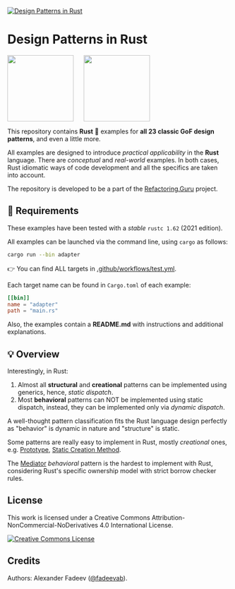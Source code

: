 [![Design Patterns in Rust](https://github.com/fadeevab/design-patterns-rust/workflows/Test%20All%20Patterns/badge.svg)](https://github.com/fadeevab/design-patterns-rust)

# Design Patterns in Rust

[<img width="150" height="150" src="https://avatars.githubusercontent.com/u/8557932?s=200&v=4" align="left" />](https://refactoring.guru)
[<img width="150" height="150" src="https://www.rust-lang.org/logos/rust-logo-512x512.png" style="padding-left:20px" />](https://www.rust-lang.org/)

This repository contains **Rust** 🦀 examples for **all 23 classic GoF design
patterns**, and even a little more.

All examples are designed to introduce _practical applicability_ in the
**Rust** language. There are _conceptual_ and _real-world_ examples.
In both cases, Rust idiomatic ways of code development and all the specifics
are taken into account.

The repository is developed to be a part of the
[Refactoring.Guru](https://refactoring.guru/design-patterns) project.

## 🔧 Requirements

These examples have been tested with a _stable_ `rustc 1.62` (2021 edition).

All examples can be launched via the command line, using `cargo` as follows:

```bash
cargo run --bin adapter
```

👉 You can find ALL targets in [.github/workflows/test.yml](.github/workflows/test.yml).

Each target name can be found in `Cargo.toml` of each example:

```toml
[[bin]]
name = "adapter"
path = "main.rs"
```

Also, the examples contain a **README.md** with instructions and additional explanations.

## 💡 Overview

Interestingly, in Rust:

1. Almost all **structural** and **creational** patterns can be implemented
   using generics, hence, _static dispatch_.
2. Most **behavioral** patterns can NOT be implemented using static dispatch,
   instead, they can be implemented only via _dynamic dispatch_.

A well-thought pattern classification fits the Rust language design perfectly
as "behavior" is dynamic in nature and "structure" is static.

Some patterns are really easy to implement in Rust, mostly
_creational_ ones, e.g.
[Prototype](creational/prototype),
[Static Creation Method](creational/static-creation-method/).

The [Mediator](behavioral/mediator) _behavioral_ pattern
is the hardest to implement with Rust, considering Rust's specific ownership
model with strict borrow checker rules.

## License

This work is licensed under a Creative Commons Attribution-NonCommercial-NoDerivatives 4.0 International License.

<a rel="license" href="http://creativecommons.org/licenses/by-nc-nd/4.0/"><img alt="Creative Commons License" style="border-width:0" src="https://i.creativecommons.org/l/by-nc-nd/4.0/80x15.png" /></a>

## Credits

Authors: Alexander Fadeev ([@fadeevab](https://github.com/fadeevab)).
